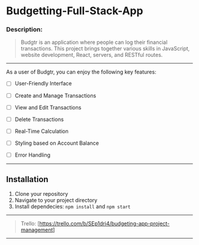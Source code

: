 # Budgetting-Full-Stack-App

### Description:

> Budgtr is an application where people can log their financial transactions. This project brings together various skills in JavaScript, website development, React, servers, and RESTful routes.

---

As a user of Budgtr, you can enjoy the following key features:

- [ ] User-Friendly Interface

- [ ] Create and Manage Transactions

- [ ] View and Edit Transactions

- [ ] Delete Transactions

- [ ] Real-Time Calculation

- [ ] Styling based on Account Balance

- [ ] Error Handling

---

## Installation


1. Clone your repository
2. Navigate to your project directory
3. Install dependecies: `npm install` and `npm start`

---

> Trello: [https://trello.com/b/SEp1dri4/budgeting-app-project-management]

---


